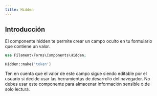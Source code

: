 ```yaml
---
title: Hidden
---
```


## Introducción

El componente hidden te permite crear un campo oculto en tu formulario que contiene un valor.

```php
use Filament\Forms\Components\Hidden;

Hidden::make('token')
```

Ten en cuenta que el valor de este campo sigue siendo editable por el usuario si decide usar las herramientas de desarrollo del navegador. No debes usar este componente para almacenar información sensible o de solo lectura.
